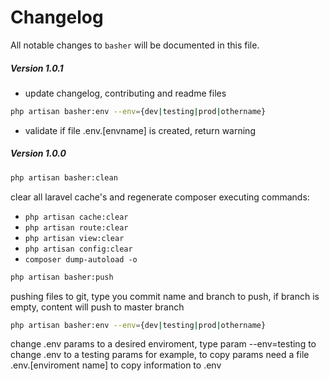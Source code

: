 # Changelog

All notable changes to `basher` will be documented in this file.
##### Version 1.0.1
- update changelog, contributing and readme files
``` bash 
php artisan basher:env --env={dev|testing|prod|othername}
```
- validate if file .env.[envname] is created, return warning

##### Version 1.0.0
``` bash 
php artisan basher:clean
```
clear all laravel cache's and regenerate composer executing commands:
- `php artisan cache:clear`
- `php artisan route:clear`
- `php artisan view:clear`
- `php artisan config:clear`
- `composer dump-autoload -o`

``` bash 
php artisan basher:push
```
pushing files to git, type you commit name and branch to push, if branch is empty, content will push to master branch

``` bash 
php artisan basher:env --env={dev|testing|prod|othername}
```
change .env params to a desired enviroment, type param --env=testing to change .env to a testing params for example, to copy params need a file .env.[enviroment name] to copy information to .env